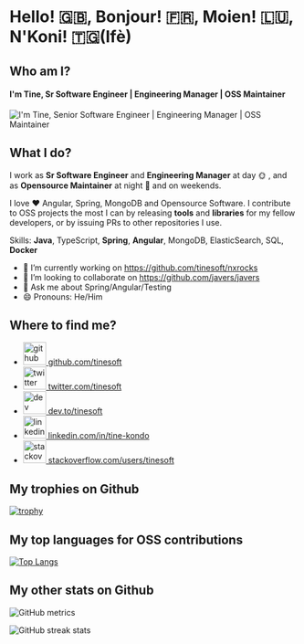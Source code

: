 # Hello! 🇬🇧, Bonjour! 🇫🇷, Moien! 🇱🇺, N'Koni! 🇹🇬(Ifè)

## Who am I?

#### I'm Tine, Sr Software Engineer | Engineering Manager | OSS Maintainer
![I'm Tine, Senior Software Engineer | Engineering Manager | OSS Maintainer](https://github-readme-stats.vercel.app/api?username=tinesoft&show_icons=true)

## What I do?

I work as **Sr Software Engineer** and **Engineering Manager** at day 🌞 , and as **Opensource Maintainer** at night 🌚 and on weekends.

I love ❤️ Angular, Spring, MongoDB and Opensource Software.
I contribute to OSS projects the most I can by releasing **tools** and **libraries** for my fellow developers, or by issuing PRs to other repositories I use.


Skills: **Java**, TypeScript, **Spring**, **Angular**, MongoDB, ElasticSearch, SQL, **Docker**

- 🔭 I’m currently working on https://github.com/tinesoft/nxrocks 
- 👯 I’m looking to collaborate on https://github.com/javers/javers 
- 💬 Ask me about Spring/Angular/Testing 
- 😄 Pronouns: He/Him 

## Where to find me?

* [<img src='https://cdn.jsdelivr.net/npm/simple-icons@3.0.1/icons/github.svg' alt='github' height='40'> github.com/tinesoft](https://github.com/tinesoft)
* [<img src='https://cdn.jsdelivr.net/npm/simple-icons@3.0.1/icons/twitter.svg' alt='twitter' height='40'> twitter.com/tinesoft](https://twitter.com/tinesoft)
* [<img src='https://cdn.jsdelivr.net/npm/simple-icons@3.0.1/icons/dev-dot-to.svg' alt='dev' height='40'> dev.to/tinesoft](https://dev.to/tinesoft)
* [<img src='https://cdn.jsdelivr.net/npm/simple-icons@3.0.1/icons/linkedin.svg' alt='linkedin' height='40'> linkedin.com/in/tine-kondo](https://www.linkedin.com/in/tinekondo)  
* [<img src='https://cdn.jsdelivr.net/npm/simple-icons@3.0.1/icons/stackoverflow.svg' alt='stackoverflow' height='40'> stackoverflow.com/users/tinesoft](https://stackoverflow.com/users/tinesoft)  

## My trophies on Github

[![trophy](https://github-profile-trophy.vercel.app/?username=tinesoft) ](https://github.com/ryo-ma/github-profile-trophy)

## My top languages for OSS contributions

[![Top Langs](https://github-readme-stats.vercel.app/api/top-langs/?username=tinesoft) ](https://github.com/anuraghazra/github-readme-stats)

## My other stats on Github

![GitHub metrics](https://metrics.lecoq.io/tinesoft)  

![GitHub streak stats](https://github-readme-streak-stats.herokuapp.com/?user=tinesoft)  

